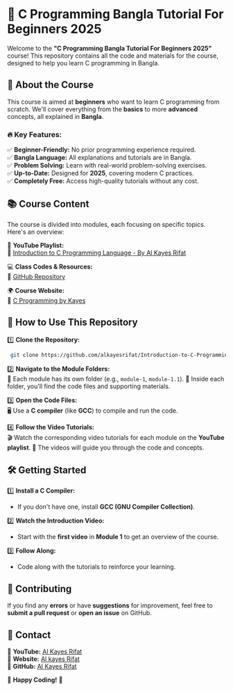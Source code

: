 # 🌟 C Programming Bangla Tutorial For Beginners 2025

Welcome to the **"C Programming Bangla Tutorial For Beginners 2025"** course! This repository contains all the code and materials for the course, designed to help you learn C programming in Bangla.

## 📌 About the Course

This course is aimed at **beginners** who want to learn C programming from scratch. We'll cover everything from the **basics** to more **advanced** concepts, all explained in **Bangla**.

### 🔥 Key Features:

✅ **Beginner-Friendly:** No prior programming experience required.  
✅ **Bangla Language:** All explanations and tutorials are in Bangla.  
✅ **Problem Solving:** Learn with real-world problem-solving exercises.  
✅ **Up-to-Date:** Designed for **2025**, covering modern C practices.  
✅ **Completely Free:** Access high-quality tutorials without any cost.  

## 📚 Course Content

The course is divided into modules, each focusing on specific topics. Here's an overview:

🎥 **YouTube Playlist:**  
📌 [Introduction to C Programming Language - By Al Kayes Rifat](https://youtube.com/playlist?list=PLGOCyta0846CcY-YChQnjc4Xn5tzFp4Rb&si=CDvPZdeP08E4xbCz)

💻 **Class Codes & Resources:**  
📌 [GitHub Repository](https://github.com/alkayesrifat/Introduction-to-C-Programming-Language-Course)

🌍 **Course Website:**  
📌 [C Programming by Kayes](https://cprogrammingbykayes.netlify.app/)

## 🚀 How to Use This Repository

1️⃣ **Clone the Repository:**  
```bash
 git clone https://github.com/alkayesrifat/Introduction-to-C-Programming-Language-Course.git
```

2️⃣ **Navigate to the Module Folders:**  
   📂 Each module has its own folder (e.g., `module-1`, `module-1.1`).
   📂 Inside each folder, you'll find the code files and supporting materials.

3️⃣ **Open the Code Files:**  
   🖥️ Use a **C compiler** (like **GCC**) to compile and run the code.

4️⃣ **Follow the Video Tutorials:**  
   🎬 Watch the corresponding video tutorials for each module on the **YouTube playlist**.
   📌 The videos will guide you through the code and concepts.

## 🛠 Getting Started

1️⃣ **Install a C Compiler:**  
   * If you don't have one, install **GCC (GNU Compiler Collection)**.

2️⃣ **Watch the Introduction Video:**  
   * Start with the **first video** in **Module 1** to get an overview of the course.

3️⃣ **Follow Along:**  
   * Code along with the tutorials to reinforce your learning.

## 🤝 Contributing

If you find any **errors** or have **suggestions** for improvement, feel free to **submit a pull request** or **open an issue** on GitHub.

## 📩 Contact

📌 **YouTube:** [Al Kayes Rifat](https://www.youtube.com/@alkayesrifat)  
📌 **Website:** [Al kayes Rifat](https://alkayesrifat.netlify.app/)  
📌 **GitHub:** [Al Kayes Rifat](https://github.com/alkayesrifat)

🚀 **Happy Coding!** 🎉
